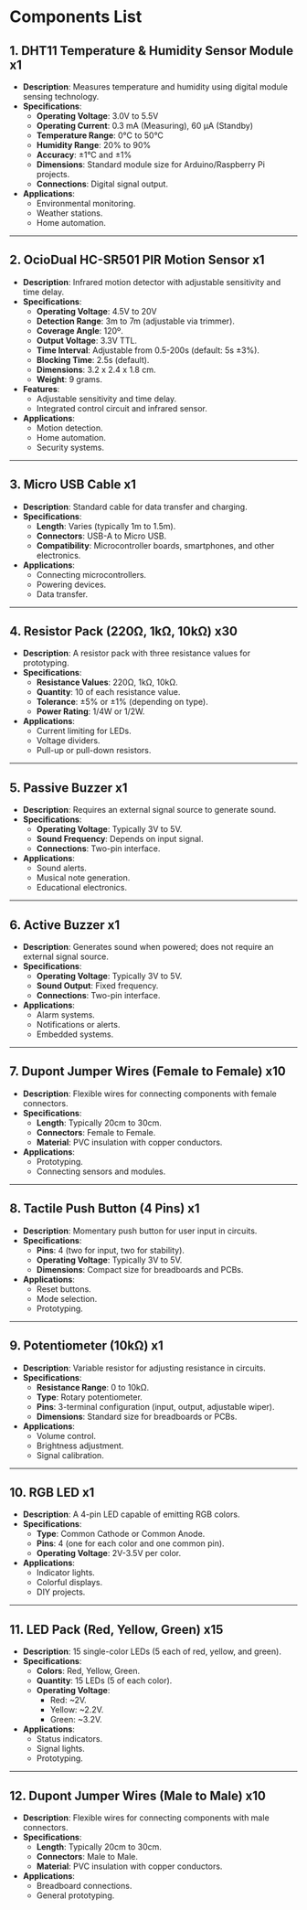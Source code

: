 # Components List

## 1. DHT11 Temperature & Humidity Sensor Module x1
- **Description**: Measures temperature and humidity using digital module sensing technology.
- **Specifications**:
  - **Operating Voltage**: 3.0V to 5.5V
  - **Operating Current**: 0.3 mA (Measuring), 60 µA (Standby)
  - **Temperature Range**: 0°C to 50°C
  - **Humidity Range**: 20% to 90%
  - **Accuracy**: ±1°C and ±1%
  - **Dimensions**: Standard module size for Arduino/Raspberry Pi projects.
  - **Connections**: Digital signal output.
- **Applications**:
  - Environmental monitoring.
  - Weather stations.
  - Home automation.

---

## 2. OcioDual HC-SR501 PIR Motion Sensor x1
- **Description**: Infrared motion detector with adjustable sensitivity and time delay.
- **Specifications**:
  - **Operating Voltage**: 4.5V to 20V
  - **Detection Range**: 3m to 7m (adjustable via trimmer).
  - **Coverage Angle**: 120º.
  - **Output Voltage**: 3.3V TTL.
  - **Time Interval**: Adjustable from 0.5-200s (default: 5s ±3%).
  - **Blocking Time**: 2.5s (default).
  - **Dimensions**: 3.2 x 2.4 x 1.8 cm.
  - **Weight**: 9 grams.
- **Features**:
  - Adjustable sensitivity and time delay.
  - Integrated control circuit and infrared sensor.
- **Applications**:
  - Motion detection.
  - Home automation.
  - Security systems.

---

## 3. Micro USB Cable x1
- **Description**: Standard cable for data transfer and charging.
- **Specifications**:
  - **Length**: Varies (typically 1m to 1.5m).
  - **Connectors**: USB-A to Micro USB.
  - **Compatibility**: Microcontroller boards, smartphones, and other electronics.
- **Applications**:
  - Connecting microcontrollers.
  - Powering devices.
  - Data transfer.

---

## 4. Resistor Pack (220Ω, 1kΩ, 10kΩ) x30
- **Description**: A resistor pack with three resistance values for prototyping.
- **Specifications**:
  - **Resistance Values**: 220Ω, 1kΩ, 10kΩ.
  - **Quantity**: 10 of each resistance value.
  - **Tolerance**: ±5% or ±1% (depending on type).
  - **Power Rating**: 1/4W or 1/2W.
- **Applications**:
  - Current limiting for LEDs.
  - Voltage dividers.
  - Pull-up or pull-down resistors.

---

## 5. Passive Buzzer x1
- **Description**: Requires an external signal source to generate sound.
- **Specifications**:
  - **Operating Voltage**: Typically 3V to 5V.
  - **Sound Frequency**: Depends on input signal.
  - **Connections**: Two-pin interface.
- **Applications**:
  - Sound alerts.
  - Musical note generation.
  - Educational electronics.

---

## 6. Active Buzzer x1
- **Description**: Generates sound when powered; does not require an external signal source.
- **Specifications**:
  - **Operating Voltage**: Typically 3V to 5V.
  - **Sound Output**: Fixed frequency.
  - **Connections**: Two-pin interface.
- **Applications**:
  - Alarm systems.
  - Notifications or alerts.
  - Embedded systems.

---

## 7. Dupont Jumper Wires (Female to Female) x10
- **Description**: Flexible wires for connecting components with female connectors.
- **Specifications**:
  - **Length**: Typically 20cm to 30cm.
  - **Connectors**: Female to Female.
  - **Material**: PVC insulation with copper conductors.
- **Applications**:
  - Prototyping.
  - Connecting sensors and modules.

---

## 8. Tactile Push Button (4 Pins) x1
- **Description**: Momentary push button for user input in circuits.
- **Specifications**:
  - **Pins**: 4 (two for input, two for stability).
  - **Operating Voltage**: Typically 3V to 5V.
  - **Dimensions**: Compact size for breadboards and PCBs.
- **Applications**:
  - Reset buttons.
  - Mode selection.
  - Prototyping.

---

## 9. Potentiometer (10kΩ) x1
- **Description**: Variable resistor for adjusting resistance in circuits.
- **Specifications**:
  - **Resistance Range**: 0 to 10kΩ.
  - **Type**: Rotary potentiometer.
  - **Pins**: 3-terminal configuration (input, output, adjustable wiper).
  - **Dimensions**: Standard size for breadboards or PCBs.
- **Applications**:
  - Volume control.
  - Brightness adjustment.
  - Signal calibration.

---

## 10. RGB LED x1
- **Description**: A 4-pin LED capable of emitting RGB colors.
- **Specifications**:
  - **Type**: Common Cathode or Common Anode.
  - **Pins**: 4 (one for each color and one common pin).
  - **Operating Voltage**: 2V-3.5V per color.
- **Applications**:
  - Indicator lights.
  - Colorful displays.
  - DIY projects.

---

## 11. LED Pack (Red, Yellow, Green) x15
- **Description**: 15 single-color LEDs (5 each of red, yellow, and green).
- **Specifications**:
  - **Colors**: Red, Yellow, Green.
  - **Quantity**: 15 LEDs (5 of each color).
  - **Operating Voltage**:
    - Red: ~2V.
    - Yellow: ~2.2V.
    - Green: ~3.2V.
- **Applications**:
  - Status indicators.
  - Signal lights.
  - Prototyping.

---

## 12. Dupont Jumper Wires (Male to Male) x10
- **Description**: Flexible wires for connecting components with male connectors.
- **Specifications**:
  - **Length**: Typically 20cm to 30cm.
  - **Connectors**: Male to Male.
  - **Material**: PVC insulation with copper conductors.
- **Applications**:
  - Breadboard connections.
  - General prototyping.
